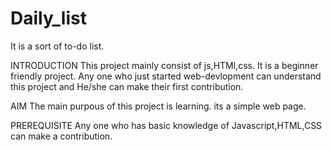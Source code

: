 # Daily_list
It is a sort of to-do list.

INTRODUCTION
This project mainly consist of js,HTMl,css. It is a beginner friendly project. Any one who just started web-devlopment can understand this project
and He/she can make their first contribution.

AIM
The main purpous of this project is learning. its a simple web page.

PREREQUISITE
Any one who has basic knowledge of Javascript,HTML,CSS can make a contribution.
